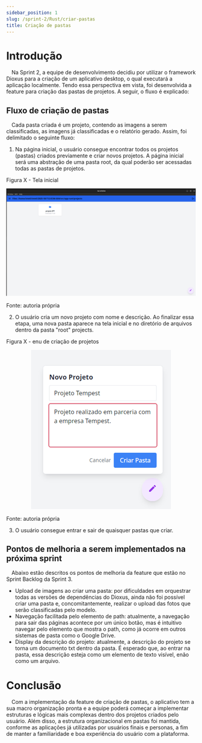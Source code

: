 ```yaml
---
sidebar_position: 1
slug: /sprint-2/Rust/criar-pastas
title: Criação de pastas
---
```


# Introdução

&emsp;Na Sprint 2, a equipe de desenvolvimento decidiu por utilizar o framework Dioxus para a criação de um aplicativo desktop, o qual executará a aplicação localmente. Tendo essa perspectiva em vista, foi desenvolvida a feature para criação das pastas de projetos. A seguir, o fluxo é explicado:

## Fluxo de criação de pastas

&emsp;Cada pasta criada é um projeto, contendo as imagens a serem classificadas, as imagens já classificadas e o relatório gerado. Assim, foi delimitado o seguinte fluxo:

1. Na página inicial, o usuário consegue encontrar todos os projetos (pastas) criados previamente e criar novos projetos. A página inicial será uma abstração de uma pasta root, da qual poderão ser acessadas todas as pastas de projetos.

<p style={{textAlign: 'center'}}>Figura X - Tela inicial</p>

<div align="center">

![Tela inicial da aplicação](../../../static/img/tela-inicial.png)

</div>

<p style={{textAlign: 'center'}}>Fonte: autoria própria</p>

2. O usuário cria um novo projeto com nome e descrição. Ao finalizar essa etapa, uma nova pasta aparece na tela inicial e no diretório de arquivos dentro da pasta "root" projects.

<p style={{textAlign: 'center'}}>Figura X - enu de criação de projetos</p>

<div align="center">

![Tela inicial da aplicação](../../../static/img/criar-projeto.png)

</div>

<p style={{textAlign: 'center'}}>Fonte: autoria própria</p>

3. O usuário consegue entrar e sair de quaisquer pastas que criar.

## Pontos de melhoria a serem implementados na próxima sprint

&emsp;Abaixo estão descritos os pontos de melhoria da feature que estão no Sprint Backlog da Sprint 3.

- Upload de imagens ao criar uma pasta: por dificuldades em orquestrar todas as versões de dependências do Dioxus, ainda não foi possível criar uma pasta e, concomitantemente, realizar o upload das fotos que serão classificadas pelo modelo.
- Navegação facilitada pelo elemento de path: atualmente, a navegação para sair das páginas acontece por um único botão, mas é intuitivo navegar pelo elemento que mostra o path, como já ocorre em outros sistemas de pasta como o Google Drive.
- Display da descrição do projeto: atualmente, a descrição do projeto se torna um documento txt dentro da pasta. É esperado que, ao entrar na pasta, essa descrição esteja como um elemento de texto visível, enão como um arquivo.

# Conclusão

&emsp;Com a implementação da feature de criação de pastas, o aplicativo tem a sua macro organização pronta e a equipe poderá começar a implementar estruturas e lógicas mais complexas dentro dos projetos criados pelo usuário. Além disso, a estrutura organizacional em pastas foi mantida, conforme as aplicações já utilizadas por usuários finais e personas, a fim de manter a familiaridade e boa experiência do usuário com a plataforma.